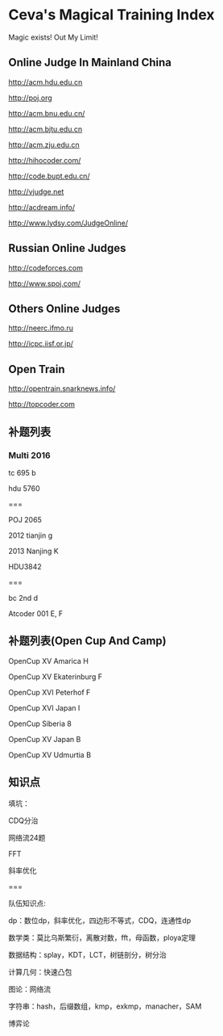 # Ceva's Magical Training Index

Magic exists! Out My Limit!

## Online Judge In Mainland China

http://acm.hdu.edu.cn

http://poj.org

http://acm.bnu.edu.cn/

http://acm.bjtu.edu.cn

http://acm.zju.edu.cn

http://hihocoder.com/

http://code.bupt.edu.cn/

http://vjudge.net

http://acdream.info/

http://www.lydsy.com/JudgeOnline/

## Russian Online Judges

http://codeforces.com

http://www.spoj.com/

## Others Online Judges

http://neerc.ifmo.ru

http://icpc.iisf.or.jp/

## Open Train

http://opentrain.snarknews.info/

http://topcoder.com

## 补题列表

### Multi 2016

tc 695 b

hdu 5760

===

POJ 2065

2012 tianjin g

2013 Nanjing K

HDU3842

===

bc 2nd d

Atcoder 001 E, F

## 补题列表(Open Cup And Camp)

OpenCup XV Amarica H

OpenCup XV Ekaterinburg F

OpenCup XVI Peterhof F

OpenCup XVI Japan I

OpenCup Siberia 8

OpenCup XV Japan B

OpenCup XV Udmurtia B


## 知识点

填坑：

CDQ分治

网络流24题

FFT

斜率优化


===

队伍知识点:

dp：数位dp，斜率优化，四边形不等式，CDQ，连通性dp

数学类：莫比乌斯繁衍，离散对数，fft，母函数，ploya定理

数据结构：splay，KDT，LCT，树链剖分，树分治

计算几何：快速凸包

图论：网络流

字符串：hash，后缀数组，kmp，exkmp，manacher，SAM

博弈论



